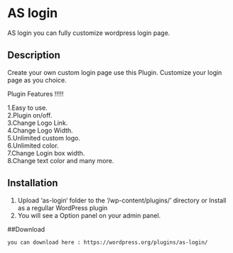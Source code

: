# AS login
AS login you can fully customize wordpress login page.

## Description

Create your own custom login page use this Plugin. Customize your login page as you choice.

Plugin Features !!!!!

1.Easy to use.<br />
2.Plugin on/off.<br />
3.Change Logo Link.<br />
4.Change Logo Width.<br />
5.Unlimited custom logo.<br />
6.Unlimited color.<br />
7.Change Login box width.<br />
8.Change text color and many more.


## Installation

1. Upload ‘as-login‘ folder to the ‘/wp-content/plugins/’ directory or Install as a regullar WordPress plugin
2. You will see a Option panel on your admin panel.

##Download

```
you can download here : https://wordpress.org/plugins/as-login/
```

